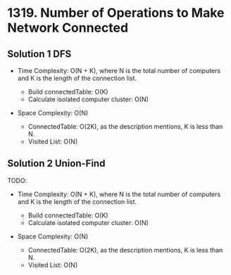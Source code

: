 # 1319. Number of Operations to Make Network Connected

## Solution 1 DFS

* Time Complexity: O(N + K), where N is the total number of computers and K is the length of the connection list.
  * Build connectedTable: O(K)
  * Calculate isolated computer cluster: O(N)

* Space Complexity: O(N)
  * ConnectedTable: O(2K), as the description mentions, K is less than N.
  * Visited List: O(N)

## Solution 2 Union-Find

TODO:

* Time Complexity: O(N + K), where N is the total number of computers and K is the length of the connection list.
  * Build connectedTable: O(K)
  * Calculate isolated computer cluster: O(N)

* Space Complexity: O(N)
  * ConnectedTable: O(2K), as the description mentions, K is less than N.
  * Visited List: O(N)